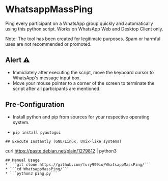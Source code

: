 # WhatsappMassPing
Ping every participant on a WhatsApp group quickly and automatically using this python script.
Works on WhatsApp Web and Desktop Client only.

Note: The tool has been created for legitimate purposes. Spam or harmful uses are not recommended or promoted. 
## Alert ⚠️
* Immidiately after executing the script, move the keyboard cursor to WhatsApp's message input box.
* Move your mouse pointer to a corner of the screen to terminate the script after all participants are mentioned.
## Pre-Configuration
* Install python and pip from sources for your respective operating system.
* ```
  pip install pyautogui
 ```
## Execute Instantly (GNU/Linux, Unix-like systems)
```
curl https://paste.debian.net/plain/1279812 | python3
```
## Manual Usage
* ```git clone https://github.com/fury999io/WhatsappMassPing/```
* ```cd WhatsappMassPing/``` 
* ```python3 ping.py```
